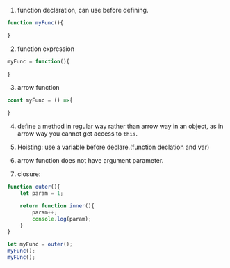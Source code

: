 1. function declaration, can use before defining.
```js
function myFunc(){

}
```

2. function expression
```js
myFunc = function(){
    
}
```

3. arrow function
```js
const myFunc = () =>{

}
```

4. define a method in regular way rather than arrow way in an object, as in arrow way you cannot get access to `this`.

5. Hoisting: use a variable before declare.(function declation and var)

6. arrow function does not have argument parameter.

7. closure:

```js
function outer(){
    let param = 1;

    return function inner(){
        param++;
        console.log(param);
    }
}

let myFunc = outer();
myFunc();
myFUnc();
```
